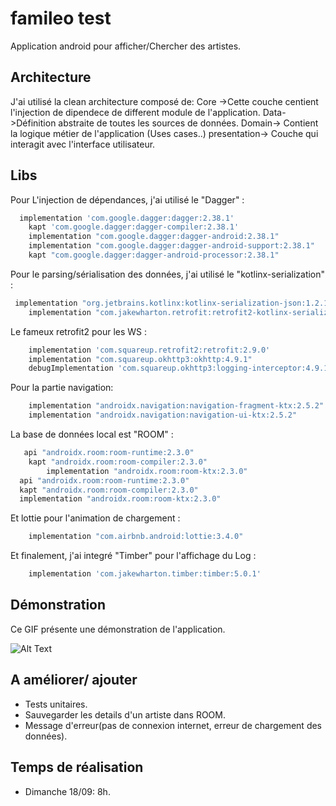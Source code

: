 # famileo test

Application android pour afficher/Chercher des artistes.

## Architecture

J'ai utilisé la clean architecture composé de:
Core ->Cette couche centient l'injection de dipendece de different module de l'application. 
Data->Définition abstraite de toutes les sources de données. 
Domain-> Contient la logique métier de l'application (Uses cases..)
presentation-> Couche qui interagit avec l'interface utilisateur.

## Libs

Pour L'injection de dépendances, j'ai utilisé le "Dagger" :

```sh
  implementation 'com.google.dagger:dagger:2.38.1'
    kapt 'com.google.dagger:dagger-compiler:2.38.1'
    implementation "com.google.dagger:dagger-android:2.38.1"
    implementation "com.google.dagger:dagger-android-support:2.38.1"
    kapt "com.google.dagger:dagger-android-processor:2.38.1"
```

Pour le parsing/sérialisation des données, j'ai utilisé le "kotlinx-serialization" :

```sh
 implementation "org.jetbrains.kotlinx:kotlinx-serialization-json:1.2.1"
    implementation "com.jakewharton.retrofit:retrofit2-kotlinx-serialization-converter:0.8.0"
```

Le fameux retrofit2 pour les WS :

```sh
    implementation 'com.squareup.retrofit2:retrofit:2.9.0'
    implementation "com.squareup.okhttp3:okhttp:4.9.1"
    debugImplementation 'com.squareup.okhttp3:logging-interceptor:4.9.1'
```

Pour la partie navigation:

```sh
    implementation "androidx.navigation:navigation-fragment-ktx:2.5.2"
    implementation "androidx.navigation:navigation-ui-ktx:2.5.2"
```

La base de données local est "ROOM" :

```sh
   api "androidx.room:room-runtime:2.3.0"
    kapt "androidx.room:room-compiler:2.3.0"
        implementation "androidx.room:room-ktx:2.3.0"
  api "androidx.room:room-runtime:2.3.0"
  kapt "androidx.room:room-compiler:2.3.0"
  implementation "androidx.room:room-ktx:2.3.0"

```

Et lottie pour l'animation de chargement :

```sh
    implementation "com.airbnb.android:lottie:3.4.0"


```

Et finalement, j'ai integré "Timber" pour l'affichage du Log :

```sh
    implementation 'com.jakewharton.timber:timber:5.0.1'

```

## Démonstration

Ce GIF présente une démonstration de l'application.

![Alt Text](app/src/main/res/demo.gif)

## A améliorer/ ajouter

- Tests unitaires.
- Sauvegarder les details d'un artiste dans ROOM.
- Message d'erreur(pas de connexion internet, erreur de chargement des données).

## Temps de réalisation

- Dimanche 18/09: 8h.
